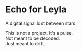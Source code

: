 # Echo for Leyla

A digital signal lost between stars.

This is not a project. It's a pulse.  
Not meant to be decoded.  
Just meant to drift.
